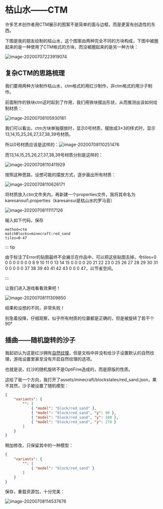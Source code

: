 # 枯山水——CTM

许多艺术创作者用CTM展示的图案不是简单的面与边框，而是更富有创造性的东西。

下图是我的朋友绘制的枯山水，这个图案由两种完全不同的方块构成，下图中被圈起来的是一种使用了CTM格式的方块，而没被圈起来的是另一种方块：

![image-20200707223919074](https://i.loli.net/2020/07/28/QpTUNVOxJ53qyiw.png)

## 复杂CTM的思路梳理

我们要用两种方块制作枯山水，ctm格式的用红沙制作，非ctm格式的用沙子制作。

前面制作的铁块ctm这时起到了作用，我们用铁块摆出形状，从而推测出该如何绘制材质：

![image-20200708105930161](https://i.loli.net/2020/07/28/W1i8AdIszwJuv45.png)

我们可以看出，ctm方块单独摆放时，显示0号材质，摆放成3×3的样式时，显示13,14,15,25,26,27,37,38,39号材质。

所以0号材质应该是这样的：![image-20200708110251476](https://i.loli.net/2020/07/28/jt13iwmbC6AWacB.png)

而13,14,15,25,26,27,37,38,39号材质分别是这样的：

![image-20200708110411929](https://i.loli.net/2020/07/28/JFLR3VEiDUYe912.png)

按照这种思路，设想可能的摆放方式，逐步画出所有材质：

![image-20200708110626171](https://i.loli.net/2020/07/28/so89nDwRmCHYIvM.png)

将材质放入ctm文件夹内，再新建一个properties文件，我将其命名为karesansui1.properties（karesansui是枯山水的罗马音）

![image-20200708111117126](https://i.loli.net/2020/07/28/dhwbl5DUM6iZuPt.png)

输入如下代码，保存

```properties
method=ctm
matchBlocks=minecraft:red_sand
tiles=0-47
```

::: tip

由于标注了Error的贴图最终不会展示在作品中，可以把这些贴图去掉，令tiles=0 0 0 0 0 0 0 0 8 9 10 11 0 13 14 15 0 0 0 0 20 21 22 23 0 25 26 27 28 29 30 31 0 0 0 0 0 37 38 39 40 41 42 43 0 0 0 47，以节省空间。

:::

让我们进入游戏看看效果吧！

![image-20200708111309850](https://i.loli.net/2020/07/28/uFX1qhlDCPZdAvR.png)

结果和设想的不同，非常失败！

别急着投降，仔细观察，似乎所有材质的位置都是正确的，但是被旋转了若干个90°

## 插曲——随机旋转的沙子

我起初认为这是红沙拥有[自然纹理](https://www.mcbbs.net/forum.php?mod=redirect&goto=findpost&ptid=896135&pid=15603178)，但是文档中并没有给沙子设置默认的自然纹理，游戏设置里甚至没有开启自然纹理的选项。

也就是说，红沙的随机旋转不是OptiFine造成的，而是原版的性质。

这给了我一个方向，我打开了assets/minecraft/blockstates/red_sand.json，果不其然，沙子被设置了随机模型：

```json
{
    "variants": {
        "": [
            { "model": "block/red_sand" },
            { "model": "block/red_sand", "y": 90 },
            { "model": "block/red_sand", "y": 180 },
            { "model": "block/red_sand", "y": 270 }
        ]
    }
}
```

稍加修改，只保留其中的一种模型：

```json
{
    "variants": {
        "": [
            { "model": "block/red_sand" }
        ]
    }
}
```

保存，重载资源包，十分完美：

![image-20200708114537676](https://i.loli.net/2020/07/28/pwB95zl8uHikfPV.png)
